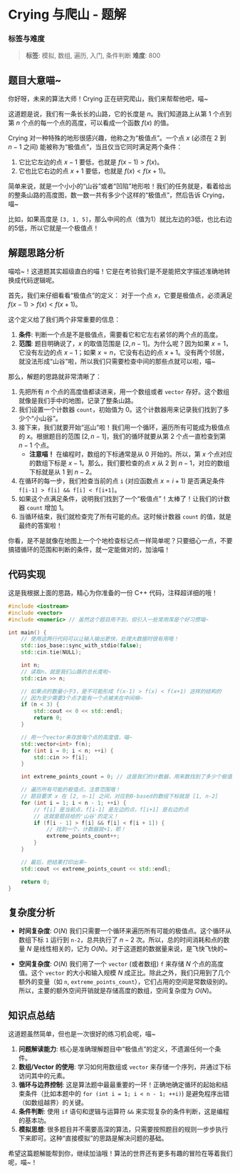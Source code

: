 # Crying 与爬山 - 题解

### 标签与难度
> **标签**: 模拟, 数组, 遍历, 入门, 条件判断
> **难度**: 800

## 题目大意喵~

你好呀，未来的算法大师！Crying 正在研究爬山，我们来帮帮他吧，喵~

这道题是说，我们有一条长长的山路，它的长度是 $n$。我们知道路上从第 $1$ 个点到第 $n$ 个点的每一个点的高度，可以看成一个函数 $f(x)$ 的值。

Crying 对一种特殊的地形很感兴趣，他称之为“极值点”。一个点 $x$ (必须在 $2$ 到 $n-1$ 之间) 能被称为“极值点”，当且仅当它同时满足两个条件：
1.  它比它左边的点 $x-1$ 要低，也就是 $f(x-1) > f(x)$。
2.  它也比它右边的点 $x+1$ 要低，也就是 $f(x) < f(x+1)$。

简单来说，就是一个小小的“山谷”或者“凹陷”地形啦！我们的任务就是，看着给出的整条山路的高度图，数一数一共有多少个这样的“极值点”，然后告诉 Crying，喵~

比如，如果高度是 `[3, 1, 5]`，那么中间的点（值为1）就比左边的3低，也比右边的5低，所以它就是一个极值点！

## 解题思路分析

喵哈~！这道题其实超级直白的喵！它是在考验我们是不是能把文字描述准确地转换成代码逻辑呢。

首先，我们来仔细看看“极值点”的定义：
对于一个点 $x$，它要是极值点，必须满足 $f(x-1) > f(x) < f(x+1)$。

这个定义给了我们两个非常重要的信息：
1.  **条件**: 判断一个点是不是极值点，需要看它和它左右紧邻的两个点的高度。
2.  **范围**: 题目明确说了，$x$ 的取值范围是 $[2, n-1]$。为什么呢？因为如果 $x=1$，它没有左边的点 $x-1$；如果 $x=n$，它没有右边的点 $x+1$。没有两个邻居，就没法形成“山谷”啦，所以我们只需要检查中间的那些点就可以啦，喵~

那么，解题的思路就非常清晰了：
1.  先把所有 $n$ 个点的高度值都读进来，用一个数组或者 `vector` 存好。这个数组就像是我们手中的地图，记录了整条山路。
2.  我们设置一个计数器 `count`，初始值为 0。这个计数器用来记录我们找到了多少个“小山谷”。
3.  接下来，我们就要开始“巡山”啦！我们用一个循环，遍历所有可能成为极值点的 $x$。根据题目的范围 $[2, n-1]$，我们的循环就要从第 2 个点一直检查到第 $n-1$ 个点。
    *   **注意喵！** 在编程时，数组的下标通常是从 0 开始的。所以，第 $x$ 个点对应的数组下标是 $x-1$。那么，我们要检查的点 $x$ 从 $2$ 到 $n-1$，对应的数组下标就是从 $1$ 到 $n-2$。
4.  在循环的每一步，我们检查当前的点 `i` (对应函数点 $x=i+1$) 是否满足条件 `f[i-1] > f[i] && f[i] < f[i+1]`。
5.  如果这个点满足条件，说明我们找到了一个“极值点”！太棒了！让我们的计数器 `count` 增加 1。
6.  当循环结束，我们就检查完了所有可能的点。这时候计数器 `count` 的值，就是最终的答案啦！

你看，是不是就像在地图上一个个地检查标记点一样简单呢？只要细心一点，不要搞错循环的范围和判断的条件，就一定能做对的，加油喵！

## 代码实现

这是我根据上面的思路，精心为你准备的一份 C++ 代码，注释超详细的哦！

```cpp
#include <iostream>
#include <vector>
#include <numeric> // 虽然这个题目用不到，但引入一些常用库是个好习惯喵~

int main() {
    // 使用这两行代码可以让输入输出更快，处理大数据时很有用哦！
    std::ios_base::sync_with_stdio(false);
    std::cin.tie(NULL);

    int n;
    // 读取n，就是我们山路的总长度啦~
    std::cin >> n;

    // 如果点的数量小于3，是不可能形成 f(x-1) > f(x) < f(x+1) 这样的结构的
    // 因为至少需要3个点才能有一个点被夹在中间嘛~
    if (n < 3) {
        std::cout << 0 << std::endl;
        return 0;
    }

    // 用一个vector来存放每个点的高度值，喵~
    std::vector<int> f(n);
    for (int i = 0; i < n; ++i) {
        std::cin >> f[i];
    }

    int extreme_points_count = 0; // 这是我们的计数器，用来数找到了多少个极值点

    // 遍历所有可能的极值点，注意范围哦！
    // 题目要求 x 在 [2, n-1] 之间，对应到0-based的数组下标就是 [1, n-2]
    for (int i = 1; i < n - 1; ++i) {
        // f[i] 是当前点，f[i-1] 是左边的点，f[i+1] 是右边的点
        // 这就是题目给的'山谷'的定义！
        if (f[i - 1] > f[i] && f[i] < f[i + 1]) {
            // 找到一个，计数器就+1，耶！
            extreme_points_count++;
        }
    }

    // 最后，把结果打印出来~
    std::cout << extreme_points_count << std::endl;

    return 0;
}
```

## 复杂度分析

-   **时间复杂度**: $O(N)$
    我们只需要一个循环来遍历所有可能的极值点。这个循环从数组下标 `1` 运行到 `n-2`，总共执行了 $n-2$ 次。所以，总的时间消耗和点的数量 $N$ 是线性相关的，记为 $O(N)$。对于这道题的数据量来说，是飞快飞快的~

-   **空间复杂度**: $O(N)$
    我们用了一个 `vector` (或者数组) `f` 来存储 $N$ 个点的高度值。这个 `vector` 的大小和输入规模 $N$ 成正比。除此之外，我们只用到了几个额外的变量（如 `n`, `extreme_points_count`），它们占用的空间是常数级别的。所以，主要的额外空间开销就是存储高度的数组，空间复杂度为 $O(N)$。

## 知识点总结

这道题虽然简单，但也是一次很好的练习机会呢，喵~

1.  **问题解读能力**: 核心是准确理解题目中“极值点”的定义，不遗漏任何一个条件。
2.  **数组/Vector 的使用**: 学习如何用数组或 `vector` 来存储一个序列，并通过下标访问其中的元素。
3.  **循环与边界控制**: 这是算法题中最最重要的一环！正确地确定循环的起始和结束条件（比如本题中的 `for (int i = 1; i < n - 1; ++i)`) 是避免程序出错（如数组越界）的关键。
4.  **条件判断**: 使用 `if` 语句和逻辑与运算符 `&&` 来实现复杂的条件判断，这是编程的基本功。
5.  **模拟思想**: 很多题目并不需要高深的算法，只需要按照题目的规则一步步执行下来即可。这种“直接模拟”的思路是解决问题的基础。

希望这篇题解能帮到你，继续加油哦！算法的世界还有更多有趣的冒险在等着我们呢，喵~！